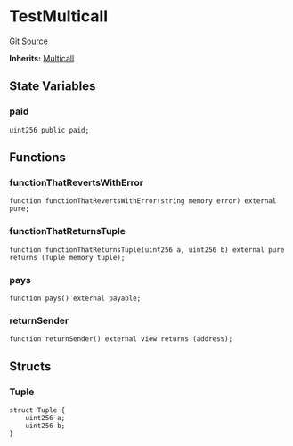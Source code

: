 # TestMulticall
[Git Source](https://github.com/KYRDTeam/ilo-contracts/blob/1de4d92cce6f0722e8736db455733703c706f30f/src/test/TestMulticall.sol)

**Inherits:**
[Multicall](/src/base/Multicall.sol/abstract.Multicall.md)


## State Variables
### paid

```solidity
uint256 public paid;
```


## Functions
### functionThatRevertsWithError


```solidity
function functionThatRevertsWithError(string memory error) external pure;
```

### functionThatReturnsTuple


```solidity
function functionThatReturnsTuple(uint256 a, uint256 b) external pure returns (Tuple memory tuple);
```

### pays


```solidity
function pays() external payable;
```

### returnSender


```solidity
function returnSender() external view returns (address);
```

## Structs
### Tuple

```solidity
struct Tuple {
    uint256 a;
    uint256 b;
}
```

